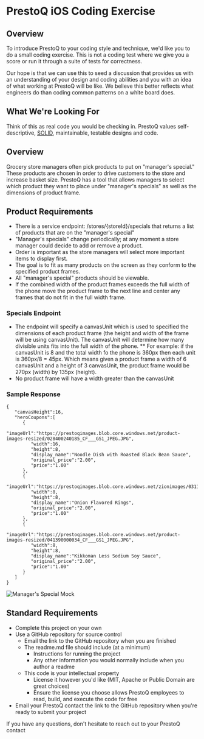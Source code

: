 # PrestoQ iOS Coding Exercise

## Overview

To introduce PrestoQ to your coding style and technique, we'd like you to do a small coding exercise. This is not a coding test where we give you a score or run it through a suite of tests for correctness.

Our hope is that we can use this to seed a discussion that provides us with an understanding of your design and coding abilities and you with an idea of what working at PrestoQ will be like. We believe this better reflects what engineers do than coding common patterns on a white board does.

## What We're Looking For

Think of this as real code you would be checking in. PrestoQ values self-descriptive, [SOLID](https://en.wikipedia.org/wiki/SOLID), maintainable, testable designs and code.

## Overview
Grocery store managers often pick products to put on "manager's special." These products are chosen in order to drive customers to the store and increase basket size. PrestoQ has a tool that allows managers to select which product they want to place under "manager's specials" as well as the dimensions of product frame.

## Product Requirements
* There is a service endpoint: /stores/{storeId}/specials that returns a list of products that are on the "manager's special"
* "Manager's specials" change periodically; at any moment a store manager could decide to add or remove a product.
* Order is important as the store managers will select more important items to display first.
* The goal is to fit as many products on the screen as they conform to the specified product frames.
* All "manager's special" products should be viewable.
* If the combined width of the product frames exceeds the full width of the phone move the product frame to the next line and center any frames that do not fit in the full width frame.

### Specials Endpoint
* The endpoint will specify a canvasUnit which is used to specified the dimensions of each product frame (the height and width of the frame will be using canvasUnit). The canvasUnit will determine how many divisible units fits into the full width of the phone. 
** For example: if the canvasUnit is 8 and the total width fo the phone is 360px then each unit is 360px/8 = 45px. Which means given a product frame a width of 6 canvasUnit and a height of 3 canvasUnit, the product frame would be 270px (width) by 135px (height).
* No product frame will have a width greater than the canvasUnit

### Sample Response
```
{  
   "canvasHeight":16,
   "heroCoupons":[  
      {  
         "imageUrl":"https://prestoqimages.blob.core.windows.net/product-images-resized/028400240185_CF___GS1_JPEG.JPG",
         "width":16,
         "height":8,
         "display_name":"Noodle Dish with Roasted Black Bean Sauce",
         "original_price":"2.00",
         "price":"1.00"
      },
      {  
         "imageUrl":"https://prestoqimages.blob.core.windows.net/zionimages/031146033348.png",
         "width":8,
         "height":8,
         "display_name":"Onion Flavored Rings",
         "original_price":"2.00",
         "price":"1.00"
      },
      {  
         "imageUrl":"https://prestoqimages.blob.core.windows.net/product-images-resized/041390000034_CF___GS1_JPEG.JPG",
         "width":8,
         "height":8,
         "display_name":"Kikkoman Less Sodium Soy Sauce",
         "original_price":"2.00",
         "price":"1.00"
      }
   ]
}
```

![Manager's Special Mock](https://github.com/prestoqinc/code-exercise-ios/blob/master/managerSpecials.png "Manager's Special Mock")

## Standard Requirements
* Complete this project on your own
* Use a GitHub repository for source control
  * Email the link to the GitHub repository when you are finished
  * The readme.md file should include (at a minimum)
    * Instructions for running the project
    * Any other information you would normally include when you author a readme
  * This code is your intellectual property
    * License it however you'd like (MIT, Apache or Public Domain are great choices)
    * Ensure the license you choose allows PrestoQ employees to read, build, and execute the code for free
* Email your PrestoQ contact the link to the GitHub repository when you're ready to submit your project

If you have any questions, don't hesitate to reach out to your PrestoQ contact

